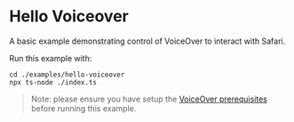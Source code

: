 # Hello Voiceover

A basic example demonstrating control of VoiceOver to interact with Safari.

Run this example with:

```console
cd ./examples/hello-voiceover
npx ts-node ./index.ts
```

> Note: please ensure you have setup the [VoiceOver prerequisites](../../guides/voiceover-prerequisites/README.md) before running this example.
